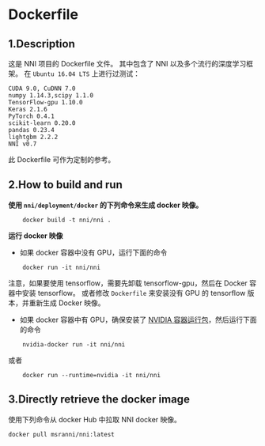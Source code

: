 Dockerfile
===
## 1.Description
这是 NNI 项目的 Dockerfile 文件。 其中包含了 NNI 以及多个流行的深度学习框架。 在 `Ubuntu 16.04 LTS` 上进行过测试：

```
CUDA 9.0, CuDNN 7.0
numpy 1.14.3,scipy 1.1.0
TensorFlow-gpu 1.10.0
Keras 2.1.6
PyTorch 0.4.1
scikit-learn 0.20.0
pandas 0.23.4
lightgbm 2.2.2
NNI v0.7
```
此 Dockerfile 可作为定制的参考。

## 2.How to build and run
__使用 `nni/deployment/docker` 的下列命令来生成 docker 映像。__
```
    docker build -t nni/nni .
```
__运行 docker 映像__
* 如果 docker 容器中没有 GPU，运行下面的命令
```
    docker run -it nni/nni
```
注意，如果要使用 tensorflow，需要先卸载 tensorflow-gpu，然后在 Docker 容器中安装 tensorflow。 或者修改 `Dockerfile` 来安装没有 GPU 的 tensorflow 版本，并重新生成 Docker 映像。

* 如果 docker 容器中有 GPU，确保安装了 [NVIDIA 容器运行包](https://github.com/NVIDIA/nvidia-docker)，然后运行下面的命令
```
    nvidia-docker run -it nni/nni
```
或者
```
    docker run --runtime=nvidia -it nni/nni
```

## 3.Directly retrieve the docker image
使用下列命令从 docker Hub 中拉取 NNI docker 映像。
```
docker pull msranni/nni:latest
```
